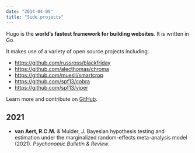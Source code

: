 ```yaml
---
date: "2014-04-09"
title: "Side projects"
---
```


Hugo is the **world’s fastest framework for building websites**. It is written in Go.

It makes use of a variety of open source projects including:

* https://github.com/russross/blackfriday
* https://github.com/alecthomas/chroma
* https://github.com/muesli/smartcrop
* https://github.com/spf13/cobra
* https://github.com/spf13/viper

Learn more and contribute on [GitHub](https://github.com/gohugoio).

## 2021

* **van Aert, R.C.M.** & Mulder, J. Bayesian hypothesis testing and estimation under the marginalized random-effects meta-analysis model (2021). *Psychonomic Bulletin & Review*.
